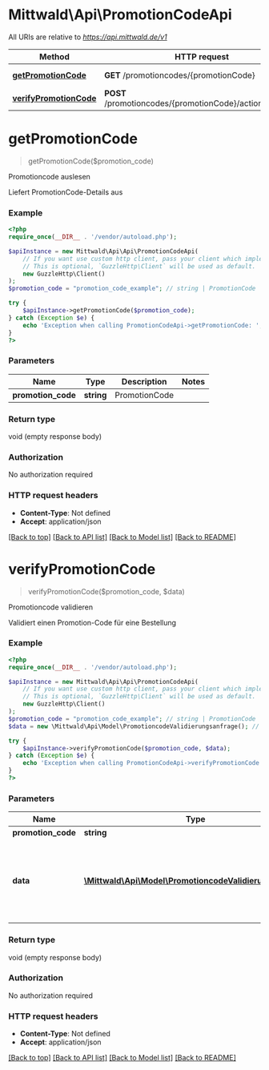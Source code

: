 # Mittwald\Api\PromotionCodeApi

All URIs are relative to *https://api.mittwald.de/v1*

Method | HTTP request | Description
------------- | ------------- | -------------
[**getPromotionCode**](PromotionCodeApi.md#getPromotionCode) | **GET** /promotioncodes/{promotionCode} | Promotioncode auslesen
[**verifyPromotionCode**](PromotionCodeApi.md#verifyPromotionCode) | **POST** /promotioncodes/{promotionCode}/actions/validate | Promotioncode validieren


# **getPromotionCode**
> getPromotionCode($promotion_code)

Promotioncode auslesen

Liefert PromotionCode-Details aus

### Example
```php
<?php
require_once(__DIR__ . '/vendor/autoload.php');

$apiInstance = new Mittwald\Api\Api\PromotionCodeApi(
    // If you want use custom http client, pass your client which implements `GuzzleHttp\ClientInterface`.
    // This is optional, `GuzzleHttp\Client` will be used as default.
    new GuzzleHttp\Client()
);
$promotion_code = "promotion_code_example"; // string | PromotionCode

try {
    $apiInstance->getPromotionCode($promotion_code);
} catch (Exception $e) {
    echo 'Exception when calling PromotionCodeApi->getPromotionCode: ', $e->getMessage(), PHP_EOL;
}
?>
```

### Parameters

Name | Type | Description  | Notes
------------- | ------------- | ------------- | -------------
 **promotion_code** | **string**| PromotionCode |

### Return type

void (empty response body)

### Authorization

No authorization required

### HTTP request headers

 - **Content-Type**: Not defined
 - **Accept**: application/json

[[Back to top]](#) [[Back to API list]](../../README.md#documentation-for-api-endpoints) [[Back to Model list]](../../README.md#documentation-for-models) [[Back to README]](../../README.md)

# **verifyPromotionCode**
> verifyPromotionCode($promotion_code, $data)

Promotioncode validieren

Validiert einen Promotion-Code für eine Bestellung

### Example
```php
<?php
require_once(__DIR__ . '/vendor/autoload.php');

$apiInstance = new Mittwald\Api\Api\PromotionCodeApi(
    // If you want use custom http client, pass your client which implements `GuzzleHttp\ClientInterface`.
    // This is optional, `GuzzleHttp\Client` will be used as default.
    new GuzzleHttp\Client()
);
$promotion_code = "promotion_code_example"; // string | PromotionCode
$data = new \Mittwald\Api\Model\PromotioncodeValidierungsanfrage(); // \Mittwald\Api\Model\PromotioncodeValidierungsanfrage | Die zu bestellenden Artikel und ob der Hauptartikel einen monatliche Abrechnungsperiode hat. Nur die Artikelnummer wird zwingend benötigt.

try {
    $apiInstance->verifyPromotionCode($promotion_code, $data);
} catch (Exception $e) {
    echo 'Exception when calling PromotionCodeApi->verifyPromotionCode: ', $e->getMessage(), PHP_EOL;
}
?>
```

### Parameters

Name | Type | Description  | Notes
------------- | ------------- | ------------- | -------------
 **promotion_code** | **string**| PromotionCode |
 **data** | [**\Mittwald\Api\Model\PromotioncodeValidierungsanfrage**](../Model/PromotioncodeValidierungsanfrage.md)| Die zu bestellenden Artikel und ob der Hauptartikel einen monatliche Abrechnungsperiode hat. Nur die Artikelnummer wird zwingend benötigt. |

### Return type

void (empty response body)

### Authorization

No authorization required

### HTTP request headers

 - **Content-Type**: Not defined
 - **Accept**: application/json

[[Back to top]](#) [[Back to API list]](../../README.md#documentation-for-api-endpoints) [[Back to Model list]](../../README.md#documentation-for-models) [[Back to README]](../../README.md)

